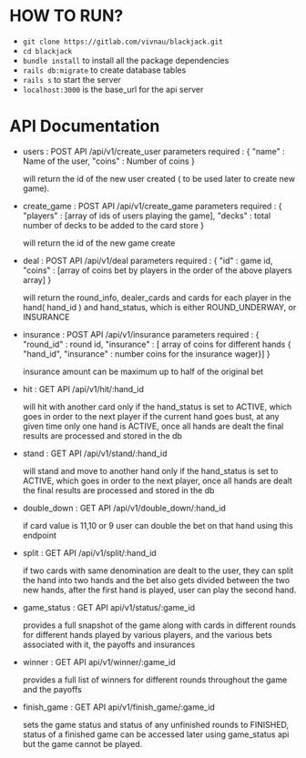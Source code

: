 # HOW TO RUN?

* `git clone https://gitlab.com/vivnau/blackjack.git`
* `cd blackjack`
* `bundle install` to install all the package dependencies
* `rails db:migrate` to create database tables
* `rails s` to start the server
* `localhost:3000` is the base_url for the api server

# API Documentation

* users : POST API /api/v1/create_user
  parameters required : {
    "name" : Name of the user,
    "coins" : Number of coins
  }

  will return the id of the new user created ( to be used later to create new game).

* create_game : POST API /api/v1/create_game
  parameters required : {
    "players" : [array of ids of users playing the game],
    "decks" : total number of decks to be added to the card store
  }

  will return the id of the new game create

* deal : POST API /api/v1/deal
  parameters required : {
    "id" : game id,
    "coins" : [array of coins bet by players in the order of the above players array]
  }

  will return the round_info, dealer_cards and cards for each player in the hand( hand_id ) and hand_status, which is either ROUND_UNDERWAY, or INSURANCE

* insurance : POST API /api/v1/insurance
  parameters required : {
    "round_id" : round id,
    "insurance" : [ array of coins for different hands { "hand_id", "insurance" : number coins for the insurance wager}]
  }

  insurance amount can be maximum up to half of the original bet

* hit : GET API /api/v1/hit/:hand_id

  will hit with another card only if the hand_status is set to ACTIVE, which goes in order to the next player if the current hand goes bust, at any given time only one hand is ACTIVE, once all hands are dealt the final results are processed and stored in the db

* stand : GET API /api/v1/stand/:hand_id

  will stand and move to another hand only if the hand_status is set to ACTIVE, which goes in order to the next player, once all hands are dealt the final results are processed and stored in the db

* double_down : GET API /api/v1/double_down/:hand_id

  if card value is 11,10 or 9 user can double the bet on that hand using this endpoint

* split : GET API /api/v1/split/:hand_id

  if two cards with same denomination are dealt to the user, they can split the hand into two hands and the bet also gets divided between the two new hands, after the first hand is played, user can play the second hand.

* game_status : GET API api/v1/status/:game_id

  provides a full snapshot of the game along with cards in different rounds for different hands played by various players, and the various bets associated with it, the payoffs and insurances

* winner : GET API api/v1/winner/:game_id

  provides a full list of winners for different rounds throughout the game and the payoffs

* finish_game : GET API api/v1/finish_game/:game_id

  sets the game status and status of any unfinished rounds to FINISHED, status of a finished game can be accessed later using game_status api but the game cannot be played.
